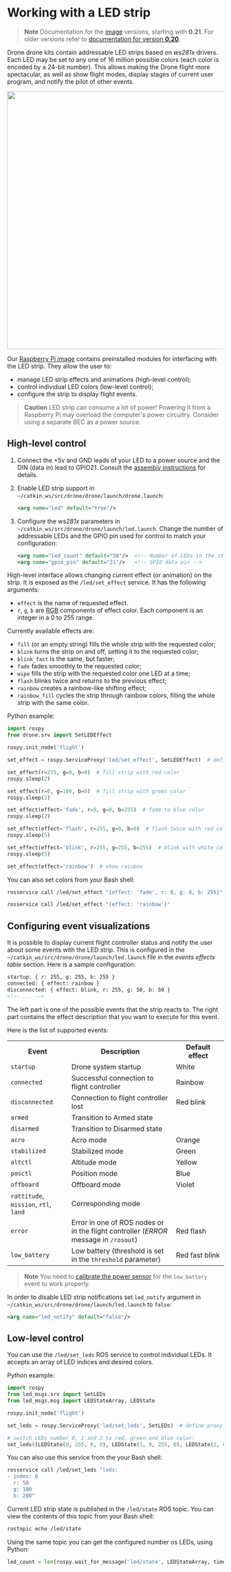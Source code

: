 # Working with a LED strip

> **Note** Documentation for the [image](image.md) versions, starting with **0.21**. For older versions refer to [documentation for version **0.20**](https://github.com/CopterExpress/clover/blob/v0.20/docs/en/leds.md).

Drone drone kits contain addressable LED strips based on *ws281x* drivers. Each LED may be set to any one of 16 million possible colors (each color is encoded by a 24-bit number). This allows making the Drone flight more spectacular, as well as show flight modes, display stages of current user program, and notify the pilot of other events.

<img src="../assets/clever-led.png" class="center" width=600>

Our [Raspberry Pi image](image.md) contains preinstalled modules for interfacing with the LED strip. They allow the user to:

* manage LED strip effects and animations (high-level control);
* control individual LED colors (low-level control);
* configure the strip to display flight events.

> **Caution** LED strip can consume a lot of power! Powering it from a Raspberry Pi may overload the computer's power circuitry. Consider using a separate BEC as a power source.

## High-level control

1. Connect the +5v and GND leads of your LED to a power source and the DIN (data in) lead to GPIO21. Consult the [assembly instructions](assemble_4_2.md#installing-led-strip) for details.
2. Enable LED strip support in `~/catkin_ws/src/drone/drone/launch/drone.launch`:

    ```xml
    <arg name="led" default="true"/>
    ```

3. Configure the *ws281x* parameters in `~/catkin_ws/src/drone/drone/launch/led.launch`. Change the number of addressable LEDs and the GPIO pin used for control to match your configuration:

    ```xml
    <arg name="led_count" default="58"/>  <!-- Number of LEDs in the strip -->
    <arg name="gpio_pin" default="21"/>   <!-- GPIO data pin -->
    ```

High-level interface allows changing current effect (or animation) on the strip. It is exposed as the `/led/set_effect` service. It has the following arguments:

* `effect` is the name of requested effect.
* `r`, `g`, `b` are [RGB](https://en.wikipedia.org/wiki/RGB) components of effect color. Each component is an integer in a 0 to 255 range.

Currently available effects are:

* `fill` (or an empty string) fills the whole strip with the requested color;
* `blink` turns the strip on and off, setting it to the requested color;
* `blink_fast` is the same, but faster;
* `fade` fades smoothly to the requested color;
* `wipe` fills the strip with the requested color one LED at a time;
* `flash` blinks twice and returns to the previous effect;
* `rainbow` creates a rainbow-like shifting effect;
* `rainbow_fill` cycles the strip through rainbow colors, filling the whole strip with the same color.

Python example:

```python
import rospy
from drone.srv import SetLEDEffect

rospy.init_node('flight')

set_effect = rospy.ServiceProxy('led/set_effect', SetLEDEffect)  # define proxy to ROS-service

set_effect(r=255, g=0, b=0)  # fill strip with red color
rospy.sleep(2)

set_effect(r=0, g=100, b=0)  # fill strip with green color
rospy.sleep(2)

set_effect(effect='fade', r=0, g=0, b=255)  # fade to blue color
rospy.sleep(2)

set_effect(effect='flash', r=255, g=0, b=0)  # flash twice with red color
rospy.sleep(5)

set_effect(effect='blink', r=255, g=255, b=255)  # blink with white color
rospy.sleep(5)

set_effect(effect='rainbow')  # show rainbow
```

You can also set colors from your Bash shell:

```bash
rosservice call /led/set_effect "{effect: 'fade', r: 0, g: 0, b: 255}"
```

```bash
rosservice call /led/set_effect "{effect: 'rainbow'}"
```

## Configuring event visualizations

It is possible to display current flight controller status and notify the user about some events with the LED strip. This is configured in the `~/catkin_ws/src/drone/drone/launch/led.launch` file in the *events effects table* section. Here is a sample configuration:

```xml
startup: { r: 255, g: 255, b: 255 }
connected: { effect: rainbow }
disconnected: { effect: blink, r: 255, g: 50, b: 50 }
<!-- ... -->
```

The left part is one of the possible events that the strip reacts to. The right part contains the effect description that you want to execute for this event.

Here is the list of supported events:

<table>
  <tr><th>Event</th><th>Description</th><th>Default effect</th></tr>
  <tr><td><code>startup</code></td><td>Drone system startup</td><td>White</td></tr>
  <tr><td><code>connected</code></td><td>Successful connection to flight controller</td><td>Rainbow</td></tr>
  <tr><td><code>disconnected</code></td><td>Connection to flight controller lost</td><td><div class=circle style="background:rgb(255,50,50)"></div>Red&nbsp;blink</td></tr>
  <tr><td><code>armed</code></td><td>Transition to Armed state</td><td></td></tr>
  <tr><td><code>disarmed</code></td><td>Transition to Disarmed state</td><td></td></tr>
  <tr><td><code>acro</code></td><td>Acro mode</td><td><div class=circle style="background:rgb(245,155,0)"></div>Orange</td></tr>
  <tr><td><code>stabilized</code></td><td>Stabilized mode</td><td><div class=circle style="background:rgb(30,180,50)"></div>Green</td></tr>
  <tr><td><code>altctl</code></td><td>Altitude mode</td><td><div class=circle style="background:rgb(255,255,40)"></div>Yellow</td></tr>
  <tr><td><code>posctl</code></td><td>Position mode</td><td><div class=circle style="background:rgb(50,100,220)"></div>Blue</td></tr>
  <tr><td><code>offboard</code></td><td>Offboard mode</td><td><div class=circle style="background:rgb(220,20,250)"></div>Violet</td></tr>
  <tr><td><code>rattitude</code>, <code>mission</code>, <code>rtl</code>, <code>land</code></td><td>Corresponding mode</td><td></td></tr>
  <tr><td><code>error</code></td><td>Error in one of ROS nodes or in the flight controller (<i>ERROR</i> message in <code>/rosout</code>)</td><td><div class=circle style="background:rgb(255,0,0)"></div>Red flash</td></tr>
  <tr><td><code>low_battery</code></td><td>Low battery (threshold is set in the <code>threshold</code> parameter)</td><td><nobr><div class=circle style="background:rgb(255,0,0)"></div>Red fast blink</nobr></td></tr>
</table>

> **Note** You need to [calibrate the power sensor](power.md#calibrating-the-power-sensor) for the `low_battery` event to work properly.

In order to disable LED strip notifications set `led_notify` argument in `~/catkin_ws/src/drone/drone/launch/led.launch` to `false`:

```xml
<arg name="led_notify" default="false"/>
```

## Low-level control

You can use the `/led/set_leds` ROS service to control individual LEDs. It accepts an array of LED indices and desired colors.

Python example:

```python
import rospy
from led_msgs.srv import SetLEDs
from led_msgs.msg import LEDStateArray, LEDState

rospy.init_node('flight')

set_leds = rospy.ServiceProxy('led/set_leds', SetLEDs)  # define proxy to ROS service

# switch LEDs number 0, 1 and 2 to red, green and blue color:
set_leds([LEDState(0, 255, 0, 0), LEDState(1, 0, 255, 0), LEDState(2, 0, 0, 255)])
```

You can also use this service from the your Bash shell:

```bash
rosservice call /led/set_leds "leds:
- index: 0
  r: 50
  g: 100
  b: 200"
```

Current LED strip state is published in the `/led/state` ROS topic. You can view the contents of this topic from your Bash shell:

```bash
rostopic echo /led/state
```

Using the same topic you can get the configured number os LEDs, using Python:

```python
led_count = len(rospy.wait_for_message('led/state', LEDStateArray, timeout=10).leds)
```
